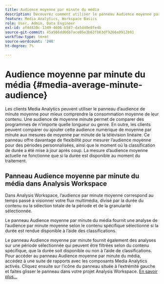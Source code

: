 ```yaml
---
title: Audience moyenne par minute du média
description: Découvrez comment utiliser le panneau Audience moyenne par minute du média pour ______.
feature: Media Analytics, Workspace Basics
role: User, Admin, Data Engineer
exl-id: af4d430c-1349-4606-b587-da5d40e0fe4b
source-git-commit: 45a566dd66b7ace05e3b63fb63df9266a9912b91
workflow-type: tm+mt
source-wordcount: '248'
ht-degree: 7%

---
```


# Audience moyenne par minute du média {#media-average-minute-audience}

Les clients Media Analytics peuvent utiliser le panneau d’audience de minute moyenne pour mieux comprendre la consommation moyenne de leur contenu. Une audience de moyenne minute permet de comparer des programmes de n’importe quelle longueur ou genre. En outre, les clients peuvent comparer ou ajouter cette audience numérique de moyenne par minute aux mesures de moyenne par minute de la télévision linéaire. Ce panneau offre davantage de flexibilité pour mesurer l’audience moyenne pour des périodes personnalisées, ainsi que le moment où la classification de durée a été mise à jour après coup. La mesure d’audience moyenne actuelle ne fonctionne que si la durée est disponible au moment du traitement.

## Panneau Audience moyenne par minute du média dans Analysis Workspace

Dans Analysis Workspace, l’audience par minute moyenne correspond au temps passé à visionner votre flux multimédia, divisé par la durée du contenu ou la sélection totale de la période et de la granularité sélectionnée.


Le panneau Audience moyenne par minute du média fournit une analyse de l’audience par minute moyenne selon le contenu spécifique sélectionné si la durée est rendue disponible à l’aide des classifications.

Le panneau Audience moyenne par minute fournit également des analyses sur une période sélectionnée qui peuvent être filtrées selon du contenu spécifique, que la durée soit disponible ou non à l’aide de classifications. Pour accéder au panneau Audience moyenne par minute du média, accédez à une suite de rapports avec les composants Media Analytics activés. Cliquez ensuite sur l’icône du panneau située à l’extrémité gauche et faites glisser le panneau dans votre projet Analysis Workspace. [En savoir plus...](https://experienceleague.adobe.com/docs/analytics/analyze/analysis-workspace/panels/average-minute-audience-panel.html?lang=en)

<!-- ## DOES THIS APPLY Get Concurrent Viewers via Analytics Reporting API

REVISE You can also get concurrent viewer data for up to 1-month at a time at minute-level granularity using the Analytics Reporting API 2.0.  The reporting API uses the same definition of concurrent viewers as Analysis Workspace.  For more information see [_*Get concurrent viewers JSON report data with Analytics 2.0 APIs*_](/help/media-reports/media-default-reports/get-concurrent-json20.md). -->
